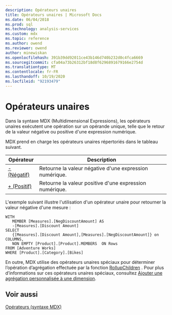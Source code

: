 ```yaml
---
description: Opérateurs unaires
title: Opérateurs unaires | Microsoft Docs
ms.date: 06/04/2018
ms.prod: sql
ms.technology: analysis-services
ms.custom: mdx
ms.topic: reference
ms.author: owend
ms.reviewer: owend
author: minewiskan
ms.openlocfilehash: 391b39dd92011ce43b146d740b232d0c4fca6669
ms.sourcegitcommit: cfa04a73b26312bf18d8f6296891679166e2754d
ms.translationtype: MT
ms.contentlocale: fr-FR
ms.lasthandoff: 10/19/2020
ms.locfileid: "92193479"
---
```

# <a name="unary-operators"></a>Opérateurs unaires


  Dans la syntaxe MDX (Multidimensional Expressions), les opérateurs unaires exécutent une opération sur un opérande unique, telle que le retour de la valeur négative ou positive d'une expression numérique.  
  
 MDX prend en charge les opérateurs unaires répertoriés dans le tableau suivant.  
  
|Opérateur|Description|  
|--------------|-----------------|  
|[- (Négatif)](../mdx/negative-mdx.md)|Retourne la valeur négative d'une expression numérique.|  
|[+ (Positif)](../mdx/positive-mdx.md)|Retourne la valeur positive d'une expression numérique.|  
  
 L'exemple suivant illustre l'utilisation d'un opérateur unaire pour retourner la valeur négative d'une mesure :  
  
```  
WITH   
   MEMBER [Measures].[NegDiscountAmount] AS  
   -[Measures].[Discount Amount]  
SELECT   
   {[Measures].[Discount Amount],[Measures].[NegDiscountAmount]} on COLUMNS,  
   NON EMPTY [Product].[Product].MEMBERS  ON Rows  
FROM [Adventure Works]  
WHERE [Product].[Category].[Bikes]  
```  
  
 En outre, MDX utilise des opérateurs unaires spéciaux pour déterminer l’opération d’agrégation effectuée par la fonction [RollupChildren](../mdx/rollupchildren-mdx.md) . Pour plus d’informations sur ces opérateurs unaires spéciaux, consultez [Ajouter une agrégation personnalisée à une dimension](/analysis-services/multidimensional-models/bi-wizard-add-a-custom-aggregation-to-a-dimension).  
  
## <a name="see-also"></a>Voir aussi  
 [Opérateurs &#40;syntaxe MDX&#41;](../mdx/operators-mdx-syntax.md)  
  
